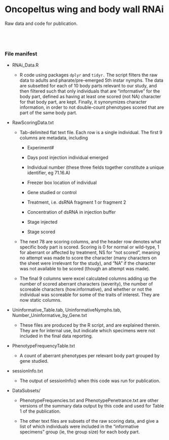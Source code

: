 Oncopeltus wing and body wall RNAi
==================================

Raw data and code for publication.

 
-

### File manifest

-   RNAi_Data.R

    -   R code using packages `dplyr` and `tidyr.` The script filters the raw
        data to adults and pharate/pre-emerged 5th instar nymphs. The data are
        subsetted for each of 10 body parts relevant to our study, and then
        filtered such that  only individuals that are “informative” for the body
        part, defined as having at least one scored (not NA) character for that
        body part, are kept. Finally, it synonymizes character information, in
        order to not double-count phenotypes scored that are part of the same
        body part.

-   RawScoringData.txt

    -   Tab-delimited flat text file. Each row is a single individual. The first
        9 columns are metadata, including

        -   Experiment\#

        -   Days post injection individual emerged

        -   Individual number (these three fields together constitute a unique
            identifier, eg 71.16.A)

        -   Freezer box location of individual

        -   Gene studied or control

        -   Treatment, i.e. dsRNA fragment 1 or fragment 2

        -   Concentration of dsRNA in injection buffer

        -   Stage injected

        -   Stage scored

    -   The next 78 are scoring columns, and the header row denotes what
        specific body part is scored. Scoring is 0 for normal or wild-type, 1
        for aberrant or affected by treatment, NS for “not scored”, meaning no
        attempt was made to score the character (many characters on the sheet
        were irrelevant for the study), and “NA” if the character was not
        available to be scored (though an attempt was made).

    -   The final 9 columns were excel calculated columns adding up the number
        of scored aberrant characters (severity), the number of scoreable
        characters (how.informative), and whether or not the individual was
        scoreable for some of the traits of interest. They are now static
        columns.

-   Uninformative_Table.tab, UninformativeNymphs.tab,
    Number_Uninformative_by_Gene.txt

    -   These files are produced by the R script, and are explained therein.
        They are for internal use, but indicate which specimens were not
        included in the final data reporting.

-   PhenotypeFrequencyTable.txt

    -   A count of aberrant phenotypes per relevant body part grouped by gene
        studied.

-   sessionInfo.txt

    -   The output of sessionInfo() when this code was run for publication.

-   DataSubsets/

    -   PhenotypeFrequencies.txt and PhenotypePenetrance.txt are other versions
        of the summary data output by this code and used for Table 1 of the
        publication.

    -   The other text files are subsets of the raw scoring data, and give a
        list of which individuals were included in the “informative specimens”
        group (ie, the group size) for each body part.
